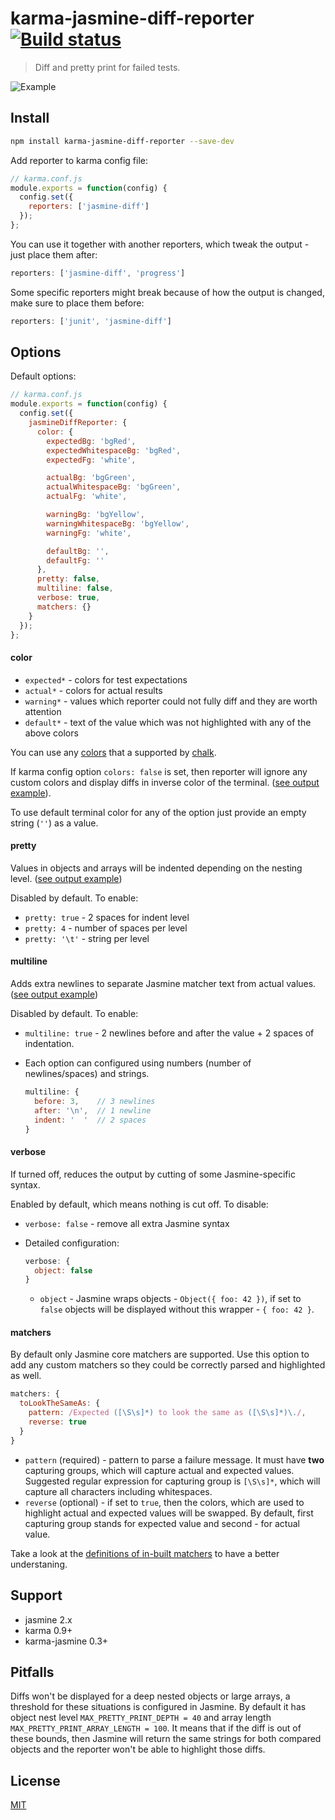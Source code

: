 karma-jasmine-diff-reporter [![Build status](https://travis-ci.org/mradionov/karma-jasmine-diff-reporter.svg?branch=master)](https://travis-ci.org/mradionov/karma-jasmine-diff-reporter)
===

> Diff and pretty print for failed tests.

![Example](http://i.imgur.com/5fkAvw2.jpg "Example")

## Install

```bash
npm install karma-jasmine-diff-reporter --save-dev
```

Add reporter to karma config file:

```js
// karma.conf.js
module.exports = function(config) {
  config.set({
    reporters: ['jasmine-diff']
  });
};
```

You can use it together with another reporters, which tweak the output - just place them after:

```js
reporters: ['jasmine-diff', 'progress']
```

Some specific reporters might break because of how the output is changed, make sure to place them before:

```js
reporters: ['junit', 'jasmine-diff']
```

## Options

Default options:

```js
// karma.conf.js
module.exports = function(config) {
  config.set({
    jasmineDiffReporter: {
      color: {
        expectedBg: 'bgRed',
        expectedWhitespaceBg: 'bgRed',
        expectedFg: 'white',

        actualBg: 'bgGreen',
        actualWhitespaceBg: 'bgGreen',
        actualFg: 'white',

        warningBg: 'bgYellow',
        warningWhitespaceBg: 'bgYellow',
        warningFg: 'white',

        defaultBg: '',
        defaultFg: ''
      },
      pretty: false,
      multiline: false,
      verbose: true,
      matchers: {}
    }
  });
};
```

#### color

- `expected*` - colors for test expectations
- `actual*` - colors for actual results
- `warning*` - values which reporter could not fully diff and they are worth attention
- `default*` - text of the value which was not highlighted with any of the above colors

You can use any [colors](https://github.com/chalk/chalk#styles) that a supported by [chalk](https://github.com/chalk/chalk).

If karma config option `colors: false` is set, then reporter will ignore any custom colors and display diffs in inverse color of the terminal. ([see output example](http://i.imgur.com/l0xqQv5.jpg)).

To use default terminal color for any of the option just provide an empty string (`''`) as a value.

#### pretty

Values in objects and arrays will be indented depending on the nesting level.
([see output example](http://i.imgur.com/6TTlSmB.jpg))

Disabled by default. To enable:

- `pretty: true` - 2 spaces for indent level
- `pretty: 4` - number of spaces per level
- `pretty: '\t'` - string per level

#### multiline

Adds extra newlines to separate Jasmine matcher text from actual values. ([see output example](http://storage6.static.itmages.com/i/16/0531/h_1464718207_5857499_e7d1091267.jpeg))

Disabled by default. To enable:

- `multiline: true` - 2 newlines before and after the value + 2 spaces of indentation.
- Each option can configured using numbers (number of newlines/spaces) and strings.

  ```js
  multiline: {
    before: 3,    // 3 newlines
    after: '\n',  // 1 newline
    indent: '  '  // 2 spaces
  }
  ```

#### verbose

If turned off, reduces the output by cutting of some Jasmine-specific syntax.

Enabled by default, which means nothing is cut off. To disable:

- `verbose: false` - remove all extra Jasmine syntax
- Detailed configuration:

  ```js
  verbose: {
    object: false
  }
  ```

  - `object` - Jasmine wraps objects - `Object({ foo: 42 })`, if set to `false` objects will be displayed without this wrapper - `{ foo: 42 }`.

#### matchers

By default only Jasmine core matchers are supported. Use this option to add any custom matchers so they could be correctly parsed and highlighted as well.

```js
matchers: {
  toLookTheSameAs: {
    pattern: /Expected ([\S\s]*) to look the same as ([\S\s]*)\./,
    reverse: true
  }
}
```

- `pattern` (required) - pattern to parse a failure message. It must have **two** capturing groups, which will capture actual and expected values. Suggested regular expression for capturing group is `[\S\s]*`, which will capture all characters including whitespaces.
- `reverse` (optional) - if set to `true`, then the colors, which are used to highlight actual and expected values will be swapped. By default, first capturing group stands for expected value and second - for actual value.

Take a look at the [definitions of in-built matchers](src/matchers.js) to have a better understaning.

## Support

- jasmine 2.x
- karma 0.9+
- karma-jasmine 0.3+

## Pitfalls

Diffs won't be displayed for a deep nested objects or large arrays, a threshold for these situations is configured in Jasmine. By default it has object nest level `MAX_PRETTY_PRINT_DEPTH = 40` and array length `MAX_PRETTY_PRINT_ARRAY_LENGTH = 100`. It means that if the diff is out of these bounds, then Jasmine will return the same strings for both compared objects and the reporter won't be able to highlight those diffs.

## License

[MIT](LICENSE)
